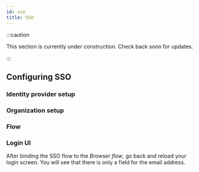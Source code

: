```yaml
---
id: sso
title: SSO
---
```


:::caution

This section is currently under construction. Check back soon for updates.

:::

## Configuring SSO

### Identity provider setup

### Organization setup

### Flow

### Login UI

After binding the SSO flow to the *Browser flow*, go back and reload your login screen. You will see that there is only a field for the email address.



